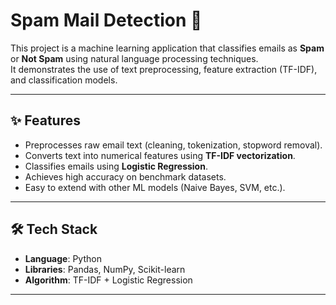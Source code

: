 # Spam Mail Detection 📧

This project is a machine learning application that classifies emails as **Spam** or **Not Spam** using natural language processing techniques.  
It demonstrates the use of text preprocessing, feature extraction (TF-IDF), and classification models.

---

## ✨ Features
- Preprocesses raw email text (cleaning, tokenization, stopword removal).  
- Converts text into numerical features using **TF-IDF vectorization**.  
- Classifies emails using **Logistic Regression**.  
- Achieves high accuracy on benchmark datasets.  
- Easy to extend with other ML models (Naive Bayes, SVM, etc.).

---

## 🛠️ Tech Stack
- **Language**: Python  
- **Libraries**: Pandas, NumPy, Scikit-learn  
- **Algorithm**: TF-IDF + Logistic Regression  

---
